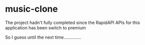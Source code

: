# music-clone

The project hadn't fully completed since the RapidAPI APIs for this application has been switch to premium

So I guess until the next time..............
